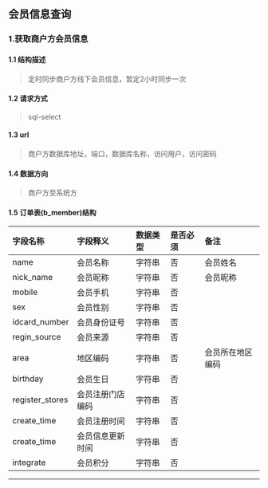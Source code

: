 ## 会员信息查询
### 1.获取商户方会员信息
#### 1.1 结构描述
> 定时同步商户方线下会员信息，暂定2小时同步一次
#### 1.2 请求方式
> sql-select
#### 1.3 url
> 商户方数据库地址，端口，数据库名称，访问用户，访问密码
#### 1.4 数据方向
> 商户方至系统方
#### 1.5 订单表(b_member)结构
| 字段名称 | 字段释义 | 数据类型 | 是否必须 | 备注 | 
| :---         |     :---      |     :--- | :---      | :---      | 
| name   | 会员名称     | 字符串    | 否    |会员姓名|
| nick_name   | 会员昵称     | 字符串    | 否    |会员昵称|
| mobile   | 会员手机     | 字符串    | 否    | |
| sex   | 会员性别     | 字符串    | 否    | |
| idcard_number   | 会员身份证号     | 字符串    | 否    | |
| regin_source   | 会员来源     | 字符串    | 否    | |
| area   | 地区编码     | 字符串    | 否    |会员所在地区编码|
| birthday   | 会员生日     | 字符串    | 否    | |
| register_stores   | 会员注册门店编码     | 字符串    | 否    | |
| create_time   | 会员注册时间    | 字符串    | 否    | |
| create_time   | 会员信息更新时间     | 字符串    | 否    | |
| integrate   | 会员积分     | 字符串    | 否    | |
---------------------  
